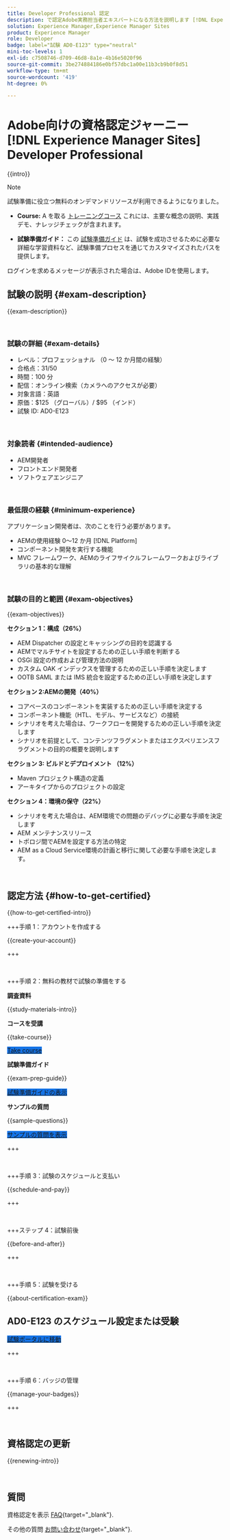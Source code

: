 ```yaml
---
title: Developer Professional 認定
description: で認定Adobe実務担当者エキスパートになる方法を説明します [!DNL Experience Manager Sites].
solution: Experience Manager,Experience Manager Sites
product: Experience Manager
role: Developer
badge: label="試験 AD0-E123" type="neutral"
mini-toc-levels: 1
exl-id: c7508746-d709-46d8-8a1e-4b16e5020f96
source-git-commit: 3be274884186e0bf57dbc1a00e11b3cb9b0f8d51
workflow-type: tm+mt
source-wordcount: '419'
ht-degree: 0%

---
```


# Adobe向けの資格認定ジャーニー [!DNL Experience Manager Sites] Developer Professional

{{intro}}

>[!NOTE]
>
>試験準備に役立つ無料のオンデマンドリソースが利用できるようになりました。
>
>* **Course:** A を取る [トレーニングコース](https://app.rockinfo.com/courses/105) これには、主要な概念の説明、実践デモ、ナレッジチェックが含まれます。
>
>* **試験準備ガイド：** この [試験準備ガイド](https://app.rockinfo.com/courses/playScorm/381) は、試験を成功させるために必要な詳細な学習資料など、試験準備プロセスを通じてカスタマイズされたパスを提供します。
>
>ログインを求めるメッセージが表示された場合は、Adobe IDを使用します。

## 試験の説明 {#exam-description}

{{exam-description}}

<br>

### 試験の詳細 {#exam-details}

* レベル：プロフェッショナル （0 ～ 12 か月間の経験）
* 合格点：31/50
* 時間：100 分
* 配信：オンライン検索（カメラへのアクセスが必要）
* 対象言語：英語
* 原価：$125 （グローバル）/ $95 （インド）
* 試験 ID: AD0-E123

<br>

### 対象読者 {#intended-audience}

* AEM開発者
* フロントエンド開発者
* ソフトウェアエンジニア

<br>

### 最低限の経験 {#minimum-experience}

アプリケーション開発者は、次のことを行う必要があります。

* AEMの使用経験 0～12 か月 [!DNL Platform]
* コンポーネント開発を実行する機能
* MVC フレームワーク、AEMのライフサイクルフレームワークおよびライブラリの基本的な理解

<br>

### 試験の目的と範囲 {#exam-objectives}

{{exam-objectives}}

**セクション 1：構成（26%）**

* AEM Dispatcher の設定とキャッシングの目的を認識する
* AEMでマルチサイトを設定するための正しい手順を判断する
* OSGi 設定の作成および管理方法の説明
* カスタム OAK インデックスを管理するための正しい手順を決定します
* OOTB SAML または IMS 統合を設定するための正しい手順を決定します

**セクション 2:AEMの開発（40%）**

* コアベースのコンポーネントを実装するための正しい手順を決定する
* コンポーネント機能（HTL、モデル、サービスなど）の接続
* シナリオを考えた場合は、ワークフローを開発するための正しい手順を決定します
* シナリオを前提として、コンテンツフラグメントまたはエクスペリエンスフラグメントの目的の概要を説明します

**セクション 3: ビルドとデプロイメント （12%）**

* Maven プロジェクト構造の定義
* アーキタイプからのプロジェクトの設定

**セクション 4：環境の保守（22%）**

* シナリオを考えた場合は、AEM環境での問題のデバッグに必要な手順を決定します
* AEM メンテナンスリリース
* トポロジ間でAEMを設定する方法の特定
* AEM as a Cloud Service環境の計画と移行に関して必要な手順を決定します。

<br>

## 認定方法 {#how-to-get-certified}

{{how-to-get-certified-intro}}

+++手順 1：アカウントを作成する

{{create-your-account}}

+++

<br>

+++手順 2：無料の教材で試験の準備をする

**調査資料**

{{study-materials-intro}}

**コースを受講**

{{take-course}}

<a href="https://app.rockinfo.com/courses/105" target="_blank" class="spectrum-Button spectrum-Button--fill spectrum-Button--accent spectrum-Button--sizeM is-margin-bottom-big-big at-element-click-tracking" style="background-color:#1473E6">

<span class="spectrum-Button-label has-no-wrap">
   Take course
</span>
</a>

**試験準備ガイド**

{{exam-prep-guide}}

<a href="https://app.rockinfo.com/courses/playScorm/381" target="_blank" class="spectrum-Button spectrum-Button--fill spectrum-Button--accent spectrum-Button--sizeM is-margin-bottom-big-big at-element-click-tracking" style="background-color:#1473E6">

<span class="spectrum-Button-label has-no-wrap">
   試験準備ガイドの表示
</span>
</a>

**サンプルの質問**

{{sample-questions}}

<a href="https://scorpion.caveon.com/launchpad/ad3-e123-adobe-experience-manager-sites-developer-professional-sample-questions" target="_blank" class="spectrum-Button spectrum-Button--fill spectrum-Button--accent spectrum-Button--sizeM is-margin-bottom-big-big at-element-click-tracking" style="background-color:#1473E6">

<span class="spectrum-Button-label has-no-wrap">
   サンプルの質問を表示
</span>
</a>

+++

<br>

+++手順 3：試験のスケジュールと支払い

{{schedule-and-pay}}

+++

<br>

+++ステップ 4：試験前後

{{before-and-after}}

+++

<br>

+++手順 5：試験を受ける

{{about-certification-exam}}

## AD0-E123 のスケジュール設定または受験

<a href="https://www.certmetrics.com/adobe/candidate/examity_sso.aspx?eid=AD0-E123" target="_blank" class="spectrum-Button spectrum-Button--fill spectrum-Button--accent spectrum-Button--sizeM is-margin-bottom-big-big at-element-click-tracking" style="background-color:#1473E6">

<span class="spectrum-Button-label has-no-wrap">
   試験ポータルに移動
</span>
</a>

+++

<br>

+++手順 6：バッジの管理

{{manage-your-badges}}

+++

<br>

## 資格認定の更新

{{renewing-intro}}

<br>

## 質問

資格認定を表示 [FAQ](https://experienceleague.adobe.com/docs/certification/certification/faq.html){target="_blank"}.

その他の質問 [お問い合わせ](mailto:certif@adobe.com){target="_blank"}.

